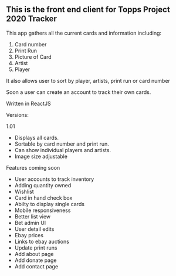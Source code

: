 ## This is the front end client for Topps Project 2020 Tracker

This app gathers all the current cards and information including:

1. Card number
2. Print Run
3. Picture of Card
4. Artist
5. Player

It also allows user to sort by player, artists, print run or card number

Soon a user can create an account to track their own cards.

Written in ReactJS

Versions:

1.01

* Displays all cards. 
* Sortable by card number and print run. 
* Can show individual players and artists. 
* Image size adjustable

Features coming soon

* User accounts to track inventory
* Adding quantity owned
* Wishlist
* Card in hand check box
* Abilty to display single cards
* Mobile responsiveness
* Better list view
* Bet admin UI
* User detail edits
* Ebay prices
* Links to ebay auctions
* Update print runs  
* Add about page 
* Add donate page
* Add contact page